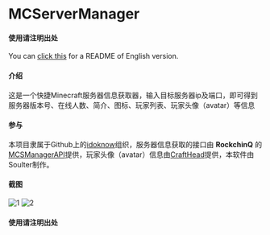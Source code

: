 # MCServerManager 


#### 使用请注明出处



You can [click this](https://gitee.com/soulter/MCServerManager/blob/master/README_EN.md) for a README of English version.

#### 介绍

这是一个快捷Minecraft服务器信息获取器，输入目标服务器ip及端口，即可得到服务器版本号、在线人数、简介、图标、玩家列表、玩家头像（avatar）等信息


#### 参与
本项目隶属于Github上的[idoknow](https://github.com/idoknow/)组织，服务器信息获取的接口由 **RockchinQ** 的[MCSManagerAPI](https://github.com/idoknow/MCSManagerAPI)提供，玩家头像（avatar）信息由[CraftHead](https://crafthead.net/)提供，本软件由Soulter制作。

#### 截图
![1](https://images.gitee.com/uploads/images/2021/0630/194437_11f61089_5250784.jpeg "Screenshot_2021-06-30-19-41-34-121_com.soulter.mc.jpg")
![2](https://images.gitee.com/uploads/images/2021/0630/194524_b2658e5f_5250784.jpeg "Screenshot_2021-06-30-19-41-36-121_com.soulter.mc.jpg")


#### 使用请注明出处